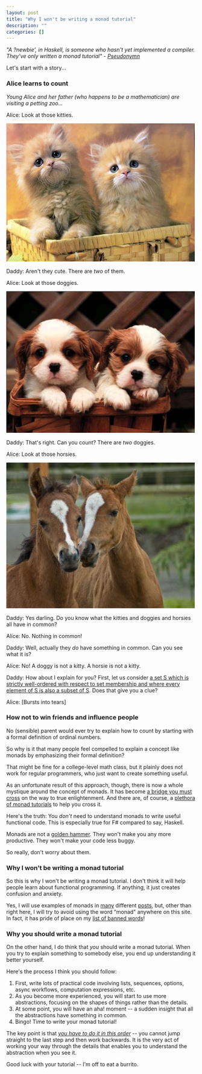 ```yaml
---
layout: post
title: "Why I won't be writing a monad tutorial"
description: ""
categories: []
---
```


*"A ?newbie', in Haskell, is someone who hasn't yet implemented a compiler. They've only written a monad tutorial" - [Pseudonymn](http://sequence.complete.org/node?page=10)*

Let's start with a story...

### Alice learns to count

*Young Alice and her father (who happens to be a mathematician) are visiting a petting zoo...*

Alice: Look at those kitties.

![two kitties](../assets/img/two_kitties.jpg)

Daddy: Aren't they cute. There are *two* of them.

Alice: Look at those doggies.

![two kitties](../assets/img/two_puppies.jpg)

Daddy: That's right. Can you count? There are *two* doggies.

Alice: Look at those horsies.

![two kitties](../assets/img/two_horses.jpg)

Daddy: Yes darling. Do you know what the kitties and doggies and horsies all have in common?

Alice: No. Nothing in common! 

Daddy: Well, actually they *do* have something in common. Can you see what it is?

Alice: No! A doggy is not a kitty.  A horsie is not a kitty.  

Daddy: How about I explain for you?  First, let us consider [a set S which is strictly well-ordered with respect to set membership and where every element of S is also a subset of S](http://en.wikipedia.org/wiki/Ordinal_number#Von_Neumann_definition_of_ordinals). Does that give you a clue?

Alice: [Bursts into tears] 

### How not to win friends and influence people

No (sensible) parent would ever try to explain how to count by starting with a formal definition of ordinal numbers.

So why is it that many people feel compelled to explain a concept like monads by emphasizing their formal definition?

That might be fine for a college-level math class, but it plainly does not work for regular programmers, who just want to create something useful. 

As an unfortunate result of this approach, though, there is now a whole mystique around the concept of monads. It has become [a bridge you must cross](http://www.thefreedictionary.com/pons+asinorum) on the way to true enlightenment. And there are, of course, a [plethora of monad tutorials](http://www.haskell.org/haskellwiki/Monad_tutorials_timeline) to help you cross it.

Here's the truth: You *don't* need to understand monads to write useful functional code. This is especially true for F# compared to say, Haskell.

Monads are not a [golden hammer](http://en.wikipedia.org/wiki/Law_of_the_instrument). They won't make you any more productive. They won't make your code less buggy.

So really, don't worry about them. 

### Why I won't be writing a monad tutorial

So this is why I won't be writing a monad tutorial. I don't think it will help people learn about functional programming. If anything, it just creates confusion and anxiety.

Yes, I will use examples of monads in [many](../posts/recipe-part2.md) different [posts](../posts/computation-expressions-wrapper-types.md),
but, other than right here, I will try to avoid using the word "monad" anywhere on this site. In fact, it has pride of place on my [list of banned words](../about/index.md#banned)!


### Why you should write a monad tutorial

On the other hand, I do think that *you* should write a monad tutorial.  When you try to explain something to somebody else, you end up understanding it better yourself. 

Here's the process I think you should follow:

1. First, write lots of practical code involving lists, sequences, options, async workflows, computation expressions, etc. 
1. As you become more experienced, you will start to use more abstractions, focusing on the shapes of things rather than the details.
1. At some point, you will have an aha! moment -- a sudden insight that all the abstractions have something in common. 
1. Bingo! Time to write your monad tutorial!

The key point is that [*you have to do it in this order*](http://byorgey.wordpress.com/2009/01/12/abstraction-intuition-and-the-monad-tutorial-fallacy/) -- you cannot jump straight to the last step and then work backwards. It is the very act of working your way through the details that enables you to understand the abstraction when you see it. 

Good luck with your tutorial -- I'm off to eat a burrito.









